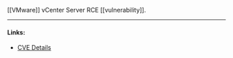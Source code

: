 [[VMware]] vCenter Server RCE [[vulnerability]].

---
#### Links:
- [CVE Details](https://www.cvedetails.com/cve/CVE-2021-21985/)
